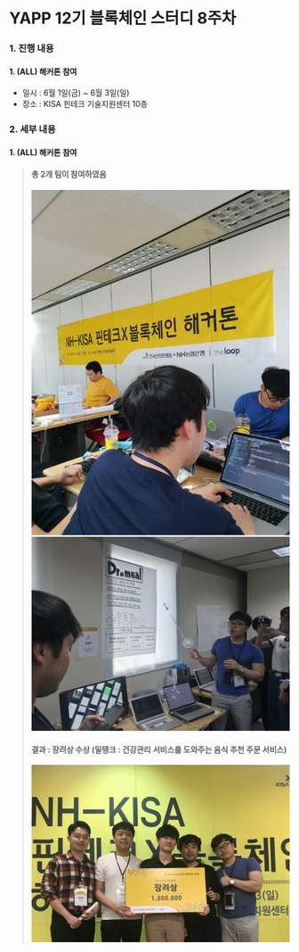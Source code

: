 # YAPP 12기 블록체인 스터디 8주차

### 1. 진행 내용  
#### 1. (ALL) 해커톤 참여
- 일시 : 6월 1일(금) ~ 6월 3일(일)
- 장소 : KISA 핀테크 기술지원센터 10층
  
### 2. 세부 내용  
#### 1. (ALL) 해커톤 참여  
   > #### 총 2개 팀이 참여하였음  
   > ![image](https://github.com/YAPP12th/BlockChain_study/blob/master/blockchain_tech/0.Reference/photo/8_develop.jpeg?raw=true)  
   > ![image](https://github.com/YAPP12th/BlockChain_study/blob/master/blockchain_tech/0.Reference/photo/8_presentation.jpeg?raw=true)  
   > 
   > #### 결과 : 장려상 수상 (밀탱크 : 건강관리 서비스를 도와주는 음식 추천 주문 서비스)  
   > ![image](https://github.com/YAPP12th/BlockChain_study/blob/master/blockchain_tech/0.Reference/photo/8_award.png?raw=true)  
